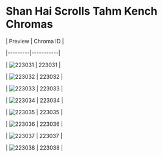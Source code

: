 # Shan Hai Scrolls Tahm Kench Chromas


| Preview | Chroma ID |

|---------|-----------|

| ![223031](https://raw.communitydragon.org/latest/plugins/rcp-be-lol-game-data/global/default/v1/champion-chroma-images/223/223031.png) | 223031 |

| ![223032](https://raw.communitydragon.org/latest/plugins/rcp-be-lol-game-data/global/default/v1/champion-chroma-images/223/223032.png) | 223032 |

| ![223033](https://raw.communitydragon.org/latest/plugins/rcp-be-lol-game-data/global/default/v1/champion-chroma-images/223/223033.png) | 223033 |

| ![223034](https://raw.communitydragon.org/latest/plugins/rcp-be-lol-game-data/global/default/v1/champion-chroma-images/223/223034.png) | 223034 |

| ![223035](https://raw.communitydragon.org/latest/plugins/rcp-be-lol-game-data/global/default/v1/champion-chroma-images/223/223035.png) | 223035 |

| ![223036](https://raw.communitydragon.org/latest/plugins/rcp-be-lol-game-data/global/default/v1/champion-chroma-images/223/223036.png) | 223036 |

| ![223037](https://raw.communitydragon.org/latest/plugins/rcp-be-lol-game-data/global/default/v1/champion-chroma-images/223/223037.png) | 223037 |

| ![223038](https://raw.communitydragon.org/latest/plugins/rcp-be-lol-game-data/global/default/v1/champion-chroma-images/223/223038.png) | 223038 |
